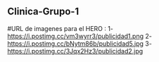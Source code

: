 ## Clinica-Grupo-1

#URL de imagenes para el HERO :
1-https://i.postimg.cc/vm3wyrr3/publicidad1.png
2-https://i.postimg.cc/bNytm86b/publicidad5.jpg
3-https://i.postimg.cc/3Jqx2Hz3/publicidad2.jpg
